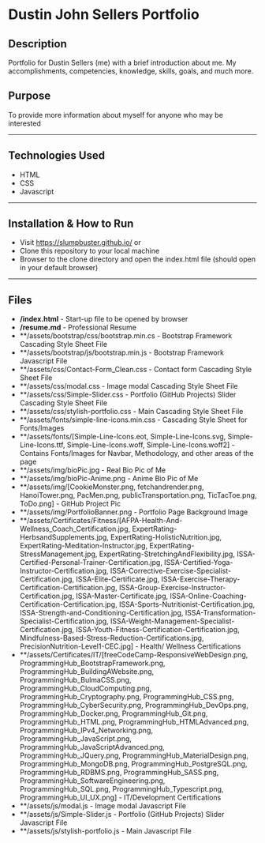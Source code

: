 # Dustin John Sellers Portfolio

## Description 
Portfolio for Dustin Sellers (me) with a brief introduction about me. My accomplishments, competencies, knowledge, skills, goals, and much more.

## Purpose 
To provide more information about myself for anyone who may be interested

---------

## Technologies Used 
- HTML
- CSS
- Javascript

---------

## Installation & How to Run
- Visit https://slumpbuster.github.io/ or
- Clone this repository to your local machine
- Browser to the clone directory and open the index.html file (should open in your default browser)

---------

## Files 
- **/index.html** - Start-up file to be opened by browser
- **/resume.md** - Professional Resume
- **/assets/bootstrap/css/bootstrap.min.cs - Bootstrap Framework Cascading Style Sheet File
- **/assets/bootstrap/js/bootstrap.min.js - Bootstrap Framework Javascript File
- **/assets/css/Contact-Form_Clean.css - Contact form Cascading Style Sheet File
- **/assets/css/modal.css - Image modal Cascading Style Sheet File
- **/assets/css/Simple-Slider.css - Portfolio (GitHub Projects) Slider Cascading Style Sheet File
- **/assets/css/stylish-portfolio.css - Main Cascading Style Sheet File
- **/assets/fonts/simple-line-icons.min.css - Cascading Style Sheet for Fonts/Images
- **/assets/fonts/[Simple-Line-Icons.eot, Simple-Line-Icons.svg, Simple-Line-Icons.ttf, 
    Simple-Line-Icons.woff, Simple-Line-Icons.woff2] - Contains Fonts/Images for Navbar, Methodology, and other areas of the page
- **/assets/img/bioPic.jpg - Real Bio Pic of Me
- **/assets/img/bioPic-Anime.png - Anime Bio Pic of Me
- **/assets/img/[CookieMonster.png, fetchandrender.png, HanoiTower.png, PacMen.png, 
     publicTransportation.png, TicTacToe.png, ToDo.png] - GitHub Project Pic
- **/assets/img/PortfolioBanner.png - Portfolio Page Background Image
- **/assets/Certificates/Fitness/[AFPA-Health-And-Wellness_Coach_Certification.jpg, ExpertRating-HerbsandSupplements.jpg, 
    ExpertRating-HolisticNutrition.jpg, ExpertRating-Meditation-Instructor.jpg, ExpertRating-StressManagement.jpg, 
	ExpertRating-StretchingAndFlexibility.jpg, ISSA-Certified-Personal-Trainer-Certification.jpg, ISSA-Certified-Yoga-Instructor-Certification.jpg, 
	ISSA-Corrective-Exercise-Specialist-Certification.jpg, ISSA-Elite-Certificate.jpg, ISSA-Exercise-Therapy-Certification-Certification.jpg, 
	ISSA-Group-Exercise-Instructor-Certification.jpg, ISSA-Master-Certificate.jpg, ISSA-Online-Coaching-Certification-Certification.jpg, 
	ISSA-Sports-Nutritionist-Certification.jpg, ISSA-Strength-and-Conditioning-Certification.jpg, ISSA-Transformation-Specialist-Certification.jpg, 
	ISSA-Weight-Management-Specialist-Certification.jpg, ISSA-Youth-Fitness-Certification-Certification.jpg, 
	Mindfulness-Based-Stress-Reduction-Certifications.jpg, PrecisionNutrition-Level1-CEC.jpg] - Health/ Wellness Certifications
- **/assets/Certificates/IT/[freeCodeCamp-ResponsiveWebDesign.png, ProgrammingHub_BootstrapFramework.png, ProgrammingHub_BuildingAWebsite.png, 
    ProgrammingHub_BulmaCSS.png, ProgrammingHub_CloudComputing.png, ProgrammingHub_Cryptography.png, ProgrammingHub_CSS.png, 
	ProgrammingHub_CyberSecurity.png, ProgrammingHub_DevOps.png, ProgrammingHub_Docker.png, ProgrammingHub_Git.png, ProgrammingHub_HTML.png, 
	ProgrammingHub_HTMLAdvanced.png, ProgrammingHub_IPv4_Networking.png, ProgrammingHub_JavaScript.png, ProgrammingHub_JavaScriptAdvanced.png, 
	ProgrammingHub_JQuery.png, ProgrammingHub_MaterialDesign.png, ProgrammingHub_MongoDB.png, ProgrammingHub_PostgreSQL.png, ProgrammingHub_RDBMS.png, 
	ProgrammingHub_SASS.png, ProgrammingHub_SoftwareEngineering.png, ProgrammingHub_SQL.png, ProgrammingHub_Typescript.png, 
	ProgrammingHub_UI_UX.png] - IT/Development Certifications
- **/assets/js/modal.js - Image modal Javascript File
- **/assets/js/Simple-Slider.js - Portfolio (GitHub Projects) Slider Javascript File
- **/assets/js/stylish-portfolio.js - Main Javascript File